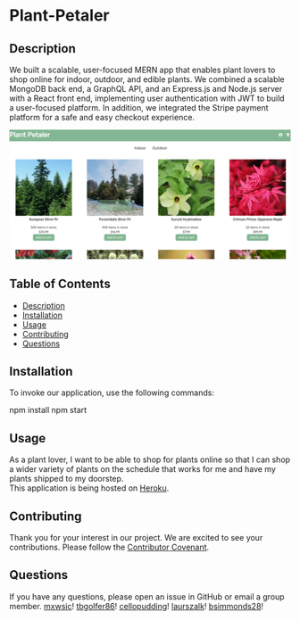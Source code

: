 # Plant-Petaler

## Description
We built a scalable, user-focused MERN app that enables plant lovers to shop online for indoor, outdoor, and edible plants. We combined a scalable MongoDB back end, a GraphQL API, and an Express.js and Node.js server with a React front end, implementing user authentication with JWT to build a user-focused platform. In addition, we integrated the Stripe payment platform for a safe and easy checkout experience. 

![Picture of the application](./client/src/assets/plant-petaler.png)

## Table of Contents
- [Description](#description)
- [Installation](#installation)
- [Usage](#usage)
- [Contributing](#contributing)
- [Questions](#questions)

## Installation
To invoke our application, use the following commands:

npm install
npm start

## Usage
As a plant lover, I want to be able to shop for plants online so that I can shop a wider variety of plants on the schedule that works for me and have my plants shipped to my doorstep.<br>
This application is being hosted on [Heroku](https://plant-petaler.herokuapp.com/).<br>

## Contributing
Thank you for your interest in our project. We are excited to see your contributions. Please follow the [Contributor Covenant](https://www.contributor-covenant.org/).

## Questions
If you have any questions, please open an issue in GitHub or email a group member.
[mxwsic](https://github.com/Mxwsic)!
[tbgolfer86](https://github.com/tbgolfer86)!
[cellopudding](https://github.com/cellopudding)!
[laurszalk](https://github.com/laurszalk)!
[bsimmonds28](https://github.com/bsimmonds28)!
